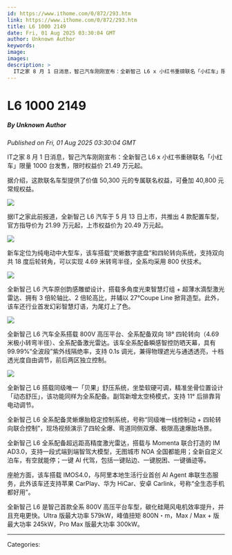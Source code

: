 ```yaml
---
id: https://www.ithome.com/0/872/293.htm
link: https://www.ithome.com/0/872/293.htm
title: L6 1000 2149
date: Fri, 01 Aug 2025 03:30:04 GMT
author: Unknown Author
keywords: 
image: 
images: 
description: >
  IT之家 8 月 1 日消息，智己汽车刚刚宣布：全新智己 L6 x 小红书重磅联名「小红车」限量 1000 台发售，限时权益价 21.49 万元起。据介绍，这款联名车型提供了价值 50,300 元的专属联名权益，可叠加 40,800 元常规权益。据IT之家此前报道，全新智己 L6 汽车于 5 月 13 日上市，共推出 4 款配置车型，官方指导价为 21.99 万元起，上市权益价为 20.49 万元起。新车定位为纯电动中大型车，该车搭载“灵蜥数字底盘”和四轮转向系统，支持双向共 18 度后轮转角，可以实现 4.69 米转弯半径，全系均采用 800 伏技术。全新智己 L6 汽车原创韵感雕塑设计，搭载多角度光束智慧灯组 + 超薄水滴型激光雷达、拥有 3 倍轮轴比、2 倍轮高比，并辅以 27°Coupe Line 掀背造型。此外，该车还行业首发幻彩智慧灯语，为尾灯上了色。全新智己 L6 汽车全系搭载 800V 高压平台、全系配备双向 18° 四轮转向（4.69
---
```

# L6 1000 2149
##### By Unknown Author
_Published on Fri, 01 Aug 2025 03:30:04 GMT_

IT之家 8 月 1 日消息，智己汽车刚刚宣布：全新智己 L6 x 小红书重磅联名「小红车」限量 1000 台发售，限时权益价 21.49 万元起。

据介绍，这款联名车型提供了价值 50,300 元的专属联名权益，可叠加 40,800 元常规权益。

![](https://img.ithome.com/newsuploadfiles/2025/8/769c7ea9-0fa3-4162-8ec9-c36cc79e4f3a.jpg?x-bce-process=image/format,f_auto)

据IT之家此前报道，全新智己 L6 汽车于 5 月 13 日上市，共推出 4 款配置车型，官方指导价为 21.99 万元起，上市权益价为 20.49 万元起。

![](https://img.ithome.com/newsuploadfiles/2025/5/e986cddc-edfd-4c6d-a66c-09ba47c2b899.jpg?x-bce-process=image/format,f_auto)

新车定位为纯电动中大型车，该车搭载“灵蜥数字底盘”和四轮转向系统，支持双向共 18 度后轮转角，可以实现 4.69 米转弯半径，全系均采用 800 伏技术。

![](https://img.ithome.com/newsuploadfiles/2025/4/ba3b47b5-7748-45bd-8f3b-9745870d8302.jpg?x-bce-process=image/format,f_auto)

全新智己 L6 汽车原创韵感雕塑设计，搭载多角度光束智慧灯组 + 超薄水滴型激光雷达、拥有 3 倍轮轴比、2 倍轮高比，并辅以 27°Coupe Line 掀背造型。此外，该车还行业首发幻彩智慧灯语，为尾灯上了色。

![](https://img.ithome.com/newsuploadfiles/2025/4/84b8f39b-eaf8-48df-8abf-c89265bd66a2.jpg?x-bce-process=image/format,f_auto)

全新智己 L6 汽车全系搭载 800V 高压平台、全系配备双向 18° 四轮转向（4.69 米极小转弯半径）、全系配备激光雷达。该车全系配备瞬感智控防晒天幕，具有 99.99%“全波段”紫外线隔绝率，支持 0.1s 调光，兼得物理遮光与通透透亮，十档透光度自由调节，前后两区独立控制。

![](https://img.ithome.com/newsuploadfiles/2025/4/7ffb42c3-e2d0-4da7-9f08-9f26418dafbf.jpg?x-bce-process=image/format,f_auto)

全新智己 L6 搭载同级唯一「贝果」舒压系统，坐垫软硬可调，精准坐骨位置设计「动态舒压」，该功能同样为全系配备。副驾新增太空椅模式，支持 11° 后排靠背电动调节。

全新智己 L6 全系配备灵蜥爆胎稳定控制系统，号称“同级唯一线控制动 + 四轮转向联合控制”，现场视频演示了四轮全爆、弯道同侧双爆、极限高速爆胎场景。

全新智己 L6 全系配备超远距高精度激光雷达，搭载与 Momenta 联合打造的 IM AD3.0，支持一段式端到端智驾大模型，无图城市 NOA 全国都能用；全新自定义泊车，有空就能停；一键 AI 代驾，包括一键贴边、一键脱困、一键循迹等。

座舱方面，该车搭载 IMOS4.0，与阿里本地生活行业首创 Al Agent 串联生态服务，此外该车还支持苹果 CarPlay、华为 HiCar、安卓 Carlink，号称“全生态手机都好用”。

全新智己 L6 是智己首款全系 800V 高压平台车型，碳化硅飓风电机效率提升，并且充电更快。Ultra 版最大功率 579kW，峰值扭矩 800N・m，Max / Max + 版最大功率 245kW，Pro Max 版最大功率 300kW。

---
Categories: 